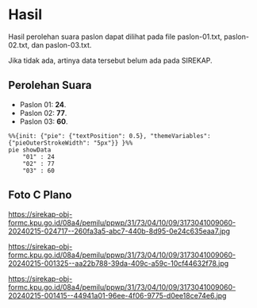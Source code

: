 # Hasil

Hasil perolehan suara paslon dapat dilihat pada file paslon-01.txt, paslon-02.txt, dan paslon-03.txt.

Jika tidak ada, artinya data tersebut belum ada pada SIREKAP.

## Perolehan Suara

 * Paslon 01: **24**.
 * Paslon 02: **77**.
 * Paslon 03: **60**.

```mermaid
%%{init: {"pie": {"textPosition": 0.5}, "themeVariables": {"pieOuterStrokeWidth": "5px"}} }%%
pie showData
    "01" : 24
    "02" : 77
    "03" : 60
```
## Foto C Plano

https://sirekap-obj-formc.kpu.go.id/08a4/pemilu/ppwp/31/73/04/10/09/3173041009060-20240215-024717--260fa3a5-abc7-440b-8d95-0e24c635eaa7.jpg

https://sirekap-obj-formc.kpu.go.id/08a4/pemilu/ppwp/31/73/04/10/09/3173041009060-20240215-001325--aa22b788-39da-409c-a59c-10cf44632f78.jpg

https://sirekap-obj-formc.kpu.go.id/08a4/pemilu/ppwp/31/73/04/10/09/3173041009060-20240215-001415--44941a01-96ee-4f06-9775-d0ee18ce74e6.jpg
